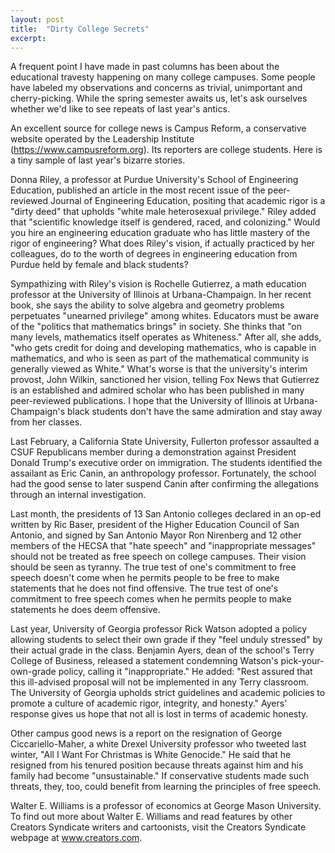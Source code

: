 ```yaml
---
layout: post
title:  "Dirty College Secrets"
excerpt:
---
```




A frequent point I have made in past columns has been about the educational travesty happening on many college campuses. Some people have labeled my observations and concerns as trivial, unimportant and cherry-picking. While the spring semester awaits us, let's ask ourselves whether we'd like to see repeats of last year's antics.

An excellent source for college news is Campus Reform, a conservative website operated by the Leadership Institute (https://www.campusreform.org). Its reporters are college students. Here is a tiny sample of last year's bizarre stories.

Donna Riley, a professor at Purdue University's School of Engineering Education, published an article in the most recent issue of the peer-reviewed Journal of Engineering Education, positing that academic rigor is a "dirty deed" that upholds "white male heterosexual privilege." Riley added that "scientific knowledge itself is gendered, raced, and colonizing." Would you hire an engineering education graduate who has little mastery of the rigor of engineering? What does Riley's vision, if actually practiced by her colleagues, do to the worth of degrees in engineering education from Purdue held by female and black students?

Sympathizing with Riley's vision is Rochelle Gutierrez, a math education professor at the University of Illinois at Urbana-Champaign. In her recent book, she says the ability to solve algebra and geometry problems perpetuates "unearned privilege" among whites. Educators must be aware of the "politics that mathematics brings" in society. She thinks that "on many levels, mathematics itself operates as Whiteness." After all, she adds, "who gets credit for doing and developing mathematics, who is capable in mathematics, and who is seen as part of the mathematical community is generally viewed as White." What's worse is that the university's interim provost, John Wilkin, sanctioned her vision, telling Fox News that Gutierrez is an established and admired scholar who has been published in many peer-reviewed publications. I hope that the University of Illinois at Urbana-Champaign's black students don't have the same admiration and stay away from her classes.

Last February, a California State University, Fullerton professor assaulted a CSUF Republicans member during a demonstration against President Donald Trump's executive order on immigration. The students identified the assailant as Eric Canin, an anthropology professor. Fortunately, the school had the good sense to later suspend Canin after confirming the allegations through an internal investigation.



Last month, the presidents of 13 San Antonio colleges declared in an op-ed written by Ric Baser, president of the Higher Education Council of San Antonio, and signed by San Antonio Mayor Ron Nirenberg and 12 other members of the HECSA that "hate speech" and "inappropriate messages" should not be treated as free speech on college campuses. Their vision should be seen as tyranny. The true test of one's commitment to free speech doesn't come when he permits people to be free to make statements that he does not find offensive. The true test of one's commitment to free speech comes when he permits people to make statements he does deem offensive.

Last year, University of Georgia professor Rick Watson adopted a policy allowing students to select their own grade if they "feel unduly stressed" by their actual grade in the class. Benjamin Ayers, dean of the school's Terry College of Business, released a statement condemning Watson's pick-your-own-grade policy, calling it "inappropriate." He added: "Rest assured that this ill-advised proposal will not be implemented in any Terry classroom. The University of Georgia upholds strict guidelines and academic policies to promote a culture of academic rigor, integrity, and honesty." Ayers' response gives us hope that not all is lost in terms of academic honesty.

Other campus good news is a report on the resignation of George Ciccariello-Maher, a white Drexel University professor who tweeted last winter, "All I Want For Christmas is White Genocide." He said that he resigned from his tenured position because threats against him and his family had become "unsustainable." If conservative students made such threats, they, too, could benefit from learning the principles of free speech.

Walter E. Williams is a professor of economics at George Mason University. To find out more about Walter E. Williams and read features by other Creators Syndicate writers and cartoonists, visit the Creators Syndicate webpage at www.creators.com.
